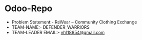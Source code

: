 # Odoo-Repo
- Problem Statement:- ReWear – Community Clothing Exchange 
- TEAM-NAME:- DEFENDER_WARRIORS
- TEAM-LEADER EMAIL:- vh118854@gmail.com
